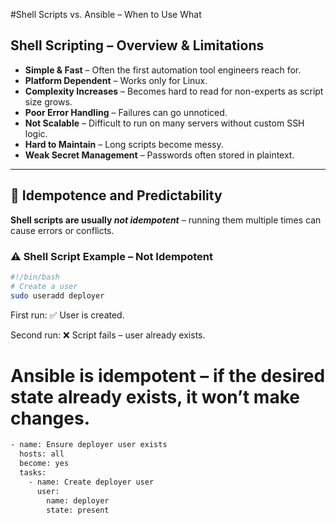 #Shell Scripts vs. Ansible – When to Use What

## Shell Scripting – Overview & Limitations

- **Simple & Fast** – Often the first automation tool engineers reach for.  
- **Platform Dependent** – Works only for Linux.  
- **Complexity Increases** – Becomes hard to read for non-experts as script size grows.  
- **Poor Error Handling** – Failures can go unnoticed.  
- **Not Scalable** – Difficult to run on many servers without custom SSH logic.  
- **Hard to Maintain** – Long scripts become messy.  
- **Weak Secret Management** – Passwords often stored in plaintext.

---

## 🔄 Idempotence and Predictability

**Shell scripts are usually _not idempotent_** – running them multiple times can cause errors or conflicts.

### ⚠️ Shell Script Example – Not Idempotent
```bash
#!/bin/bash
# Create a user
sudo useradd deployer
```
First run: ✅ User is created.

Second run: ❌ Script fails – user already exists.


# Ansible is idempotent – if the desired state already exists, it won’t make changes.

```bash
- name: Ensure deployer user exists
  hosts: all
  become: yes
  tasks:
    - name: Create deployer user
      user:
        name: deployer
        state: present
```
